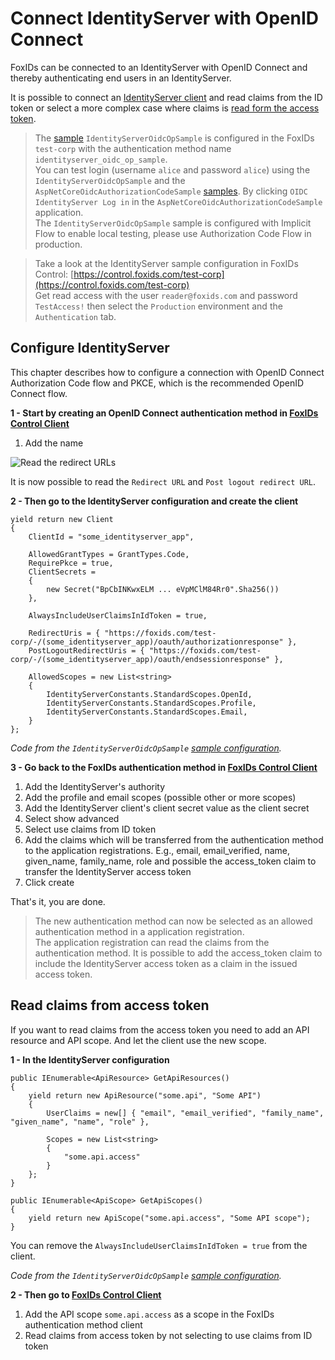 ﻿# Connect IdentityServer with OpenID Connect

FoxIDs can be connected to an IdentityServer with OpenID Connect and thereby authenticating end users in an IdentityServer.

It is possible to connect an [IdentityServer client](#configure-identityserver-client) and read claims from the ID token or select a more complex case where claims is [read form the access token](#read-claims-from-access-token).

> The [sample](samples.md) `IdentityServerOidcOpSample` is configured in the FoxIDs `test-corp` with the authentication method name `identityserver_oidc_op_sample`.  
> You can test login (username `alice` and password `alice`) using the `IdentityServerOidcOpSample` and the `AspNetCoreOidcAuthorizationCodeSample` [samples](samples.md). By clicking `OIDC IdentityServer Log in` in the `AspNetCoreOidcAuthorizationCodeSample` application.  
> The `IdentityServerOidcOpSample` sample is configured with Implicit Flow to enable local testing, please use Authorization Code Flow in production.

> Take a look at the IdentityServer sample configuration in FoxIDs Control: [https://control.foxids.com/test-corp](https://control.foxids.com/test-corp)  
> Get read access with the user `reader@foxids.com` and password `TestAccess!` then select the `Production` environment and the `Authentication` tab.

## Configure IdentityServer

This chapter describes how to configure a connection with OpenID Connect Authorization Code flow and PKCE, which is the recommended OpenID Connect flow.

**1 - Start by creating an OpenID Connect authentication method in [FoxIDs Control Client](control.md#foxids-control-client)**

 1. Add the name

![Read the redirect URLs](images/howto-oidc-identityserver-readredirect.png)

It is now possible to read the `Redirect URL` and `Post logout redirect URL`.

**2 - Then go to the IdentityServer configuration and create the client**

    yield return new Client
    {
        ClientId = "some_identityserver_app",

        AllowedGrantTypes = GrantTypes.Code,
        RequirePkce = true,
        ClientSecrets =
        {
            new Secret("BpCbINKwxELM ... eVpMClM84Rr0".Sha256())
        },

        AlwaysIncludeUserClaimsInIdToken = true,

        RedirectUris = { "https://foxids.com/test-corp/-/(some_identityserver_app)/oauth/authorizationresponse" },
        PostLogoutRedirectUris = { "https://foxids.com/test-corp/-/(some_identityserver_app)/oauth/endsessionresponse" },                

        AllowedScopes = new List<string>
        {
            IdentityServerConstants.StandardScopes.OpenId,
            IdentityServerConstants.StandardScopes.Profile,
            IdentityServerConstants.StandardScopes.Email,
        }
    };

*Code from the `IdentityServerOidcOpSample` [sample configuration]( https://github.com/ITfoxtec/FoxIDs.Samples/blob/main/src/IdentityServerOidcOpSample/Config.cs).*

**3 - Go back to the FoxIDs authentication method in [FoxIDs Control Client](control.md#foxids-control-client)**

 1. Add the IdentityServer's authority
 2. Add the profile and email scopes (possible other or more scopes)
 3. Add the IdentityServer client's client secret value as the client secret
 4. Select show advanced
 5. Select use claims from ID token
 6. Add the claims which will be transferred from the authentication method to the application registrations. E.g., email, email_verified, name, given_name, family_name, role and possible the access_token claim to transfer the IdentityServer access token 
 7. Click create

That's it, you are done. 

> The new authentication method can now be selected as an allowed authentication method in a application registration.  
> The application registration can read the claims from the authentication method. It is possible to add the access_token claim to include the IdentityServer access token as a claim in the issued access token.

## Read claims from access token

If you want to read claims from the access token you need to add an API resource and API scope. And let the client use the new scope.

**1 - In the IdentityServer configuration**

    public IEnumerable<ApiResource> GetApiResources()
    {
        yield return new ApiResource("some.api", "Some API")
        {
            UserClaims = new[] { "email", "email_verified", "family_name", "given_name", "name", "role" },

            Scopes = new List<string>
            {
                "some.api.access"
            }
        };
    }

    public IEnumerable<ApiScope> GetApiScopes()
    {
        yield return new ApiScope("some.api.access", "Some API scope");
    }

You can remove the `AlwaysIncludeUserClaimsInIdToken = true` from the client.

*Code from the `IdentityServerOidcOpSample` [sample configuration]( https://github.com/ITfoxtec/FoxIDs.Samples/blob/main/src/IdentityServerOidcOpSample/Config.cs).*

**2 - Then go to [FoxIDs Control Client](control.md#foxids-control-client)**

1. Add the API scope `some.api.access` as a scope in the FoxIDs authentication method client
2. Read claims from access token by not selecting to use claims from ID token

